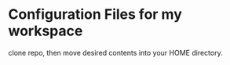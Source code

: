 # Configuration Files for my workspace
clone repo, then move desired contents into your HOME directory.
